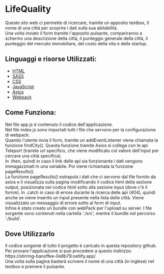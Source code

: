 # LifeQuality

Questo sito web ci permette di ricercare, tramite un apposito textbox, il nome di una città per scoprire i dati sulla sua abitabilità. <br>
Una volta inviato il form tramite l'apposito pulsante, compariranno a schermo una descrizione della città, il punteggio generale della città, il punteggio del mercato immobiliare, del costo della vita e delle startup. <br>

<h2>Linguaggi e risorse Utilizzati:</h2>
<ul>
 <li><a href="https://html.spec.whatwg.org/">HTML</a></li>
 <li><a href="https://sass-lang.com/">SASS</a></li>
 <li><a href="https://www.w3.org/TR/CSS/">CSS</a></li>
 <li><a href="developer.mozilla.org/it/docs/Web/JavaScript">JavaScript</a></li>
 <li><a href="https://github.com/axios/axios">Axios</a></li>
 <li><a href="https://webpack.js.org/">Webpack</a></li>
</ul>

<h2>Come Funziona:</h2>
Nel file app.js è contenuto il codice dell'applicazione. <br>
Nel file index.js sono importati tutti i file che servono per la configurazione di webpack. <br>
Quando l'utente invia il form, tramite un addEventListener viene chiamata la funzione findCity(). Questa funzione tramite Axios si collega con le api Teleport (tramite url specifico, che viene modificato col valore dell'input per cercare una città specifica). <br>
In .then, quindi in caso il link delle api sia funzionante i dati vengono immagazzinati in una variabile. Poi viene richiamata la funzione pageResults().<br>
La funzione pageResults() estrapola i dati che ci servono dal file fornito da axios e li visualizza sulla pagina modificando il codice html della sezione output, posizionata nel codice html sotto alla sezione input (dove c'è il fornm).
In .catch in caso di errore durante la ricerca delle api (404), quindi anche se viene inserito un input presente nella lista delle città. Viene visualizzato un messaggio di errore sotto al form di input. <br>
Infine è stato creato un bundle con webPack per l'upload su server. I file sorgente sono contenuti nella cartella './src', mentre il bundle nel percorso './build'.<br>

<h2>Dove Utilizzarlo</h2>
Il codice sorgente di tutto il progetto è caricato in questa repository github.<br>
Per provare l'applicazione si può procedere a questo indirizzo: https://stirring-banoffee-0e8b79.netlify.app/<br>
Una volta sulla pagina basterà scrivere il nome di una città (in inglese) nel textbox e premere il pulsante.
